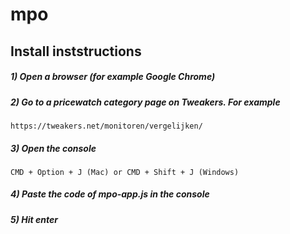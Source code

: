 # mpo

## Install inststructions

##### 1) Open a browser (for example Google Chrome)

##### 2) Go to a pricewatch category page on Tweakers. For example

```
https://tweakers.net/monitoren/vergelijken/
```


##### 3) Open the console

```
CMD + Option + J (Mac) or CMD + Shift + J (Windows)
```


##### 4) Paste the code of mpo-app.js in the console


##### 5) Hit enter

